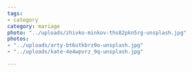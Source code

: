 ```yaml
---
tags:
- category
category: mariage
photo: "../uploads/zhivko-minkov-ths82pkn5rg-unsplash.jpg"
photos:
- "../uploads/arty-bt6utkbrz0o-unsplash.jpg"
- "../uploads/kate-4e4wpvrz_9q-unsplash.jpg"

---
```

